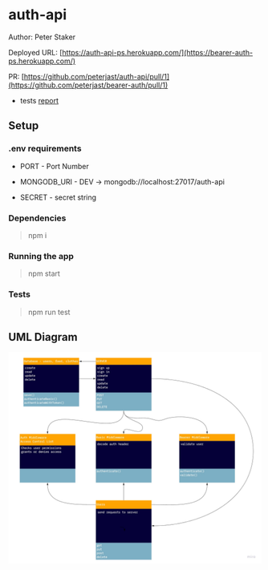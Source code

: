 # auth-api

Author: Peter Staker

Deployed URL: [https://auth-api-ps.herokuapp.com/](https://bearer-auth-ps.herokuapp.com/)

PR: [https://github.com/peterjast/auth-api/pull/1](https://github.com/peterjast/bearer-auth/pull/1)

* tests [report](https://github.com/peterjast/auth-api/actions)

## Setup

### .env requirements

* PORT - Port Number

* MONGODB_URI - DEV -> mongodb://localhost:27017/auth-api

* SECRET - secret string

### Dependencies

> npm i

### Running the app

> npm start

### Tests

> npm run test

## UML Diagram

![UML](./src/assets/UML-Diagram.jpg)
